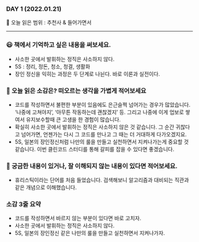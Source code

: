 ### DAY 1 (2022.01.21)

🔖 오늘 읽은 범위 : 추천사 & 들어가면서

---

### 😃 책에서 기억하고 싶은 내용을 써보세요.

- 사소한 곳에서 발휘하는 정직은 사소하지 않다.
- 5S : 정리, 정돈, 청소, 청결, 생활화
- 장인 정신을 익히는 과정은 두 단계로 나뉜다. 바로 이론과 실전이다.

### 🤔 **오늘 읽은 소감은? 떠오르는 생각을 가볍게 적어보세요**

- 코드를 작성하면서 불편한 부분이 있음에도 은근슬쩍 넘어가는 경우가 많았습니다. ‘나중에 고쳐야지’, ‘아무튼 작동하는데 괜찮겠지’ 등. 그리고 나중에 이게 업보로 쌓여서 유지보수할때 큰 고생을 한 경험이 많습니다.
- 확실히 사소한 곳에서 발휘하는 정직은 사소하지 않은 것 같습니다. 그 순간 귀찮다고 넘어가면, 언젠가는 다시 그 코드를 만나고 그 때는 더 거대하게 다가오겠지요.
- 5S, 일본의 장인정신처럼 나만의 룰을 만들고 실천하면서 지켜나가는게 중요할 것 같습니다. 이번 클린코드 스터디를 통해 갈피를 잡을 수 있다면 좋겠습니다.

### 🔎 **궁금한 내용이 있거나, 잘 이해되지 않는 내용이 있다면 적어보세요.**

- 휴리스틱이라는 단어를 처음 들었습니다. 검색해보니 알고리즘과 대비되는 직관과 같은 개념으로 이해했습니다.

### 소감 3줄 요약

- 코드를 작성하면서 바르지 않는 부분이 있다면 바로 고치자.
- 사소한 곳에서 발휘하는 정직은 사소하지 않다.
- 5S, 일본의 장인정신 같은 나만의 룰을 만들고 실천하면서 지켜나가자.
